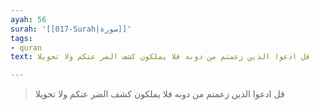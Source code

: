 ```yaml
---
ayah: 56
surah: '[[017-Surah|سورة]]'
tags:
- quran
text: قل ادعوا الذين زعمتم من دونه فلا يملكون كشف الضر عنكم ولا تحويلا

---
```

> قل ادعوا الذين زعمتم من دونه فلا يملكون كشف الضر عنكم ولا تحويلا
